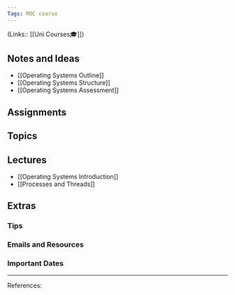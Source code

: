 ```yaml
---
Tags: MOC course
---
```

(Links:: [[Uni Courses🎓]])
## Notes and Ideas
- [[Operating Systems Outline]]
- [[Operating Systems Structure]]
- [[Operating Systems Assessment]]
## Assignments
## Topics
## Lectures
- [[Operating Systems Introduction]]
- [[Processes and Threads]]
## Extras
### Tips
### Emails and Resources
### Important Dates
___
References:
